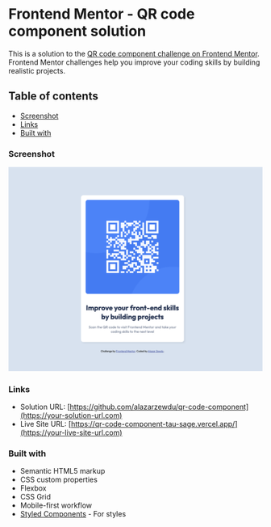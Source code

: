 # Frontend Mentor - QR code component solution

This is a solution to the [QR code component challenge on Frontend Mentor](https://www.frontendmentor.io/challenges/qr-code-component-iux_sIO_H). Frontend Mentor challenges help you improve your coding skills by building realistic projects. 

## Table of contents

  - [Screenshot](#screenshot)
  - [Links](#links)
  - [Built with](#built-with)


### Screenshot

![](./images/screenshot.png)

### Links

- Solution URL: [https://github.com/alazarzewdu/qr-code-component](https://your-solution-url.com)
- Live Site URL: [https://qr-code-component-tau-sage.vercel.app/](https://your-live-site-url.com)


### Built with

- Semantic HTML5 markup
- CSS custom properties
- Flexbox
- CSS Grid
- Mobile-first workflow
- [Styled Components](https://styled-components.com/) - For styles




